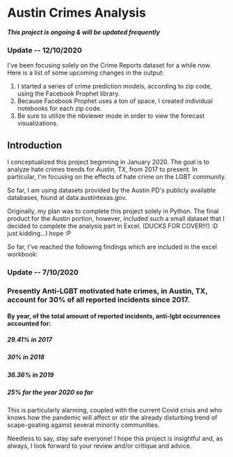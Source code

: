 # Austin Crimes Analysis

***This project is ongoing & will be updated frequently***
### Update -- 12/10/2020
I've been focusing solely on the Crime Reports dataset for a while now. Here is a list of some upcoming changes in the output:
  1. I started a series of crime prediction models, according to zip code, using the Facebook Prophet library.
  2. Because Facebook Prophet uses a ton of space, I created individual notebooks for each zip code.
  3. Be sure to utilize the nbviewer mode in order to view the forecast visualizations.

## Introduction
I conceptualized this project beginning in  January 2020. The goal is to analyze hate crimes trends for Austin, TX, from 2017 to present. In particular, I'm focusing on the effects of hate crime on the LGBT community. 

So far, I am using datasets provided by the Austin PD's publicly available databases, found at data.austintexas.gov. 

Originally, my plan was to complete this project solely in Python. The final product for the Austin portion, however, included such a small dataset that I decided to complete the analysis part in Excel. (DUCKS FOR COVER!!!) :D just kidding...I hope :P 

So far, I've reached the following findings which are included in the excel workbook: 

### **Update -- 7/10/2020**
### Presently Anti-LGBT motivated hate crimes, in Austin, TX, account for 30% of all reported incidents since 2017. 
#### By year, of the total amount of reported incidents, anti-lgbt occurrences accounted for:
##### 29.41% in 2017
##### 30% in 2018
##### 36.36% in 2019
##### 25% for the year 2020 so far

This is particularly alarming, coupled with the current Covid crisis and who knows how the pandemic will affect or stir the already disturbing trend of scape-goating against several minority communities. 

Needless to say, stay safe everyone! I hope this project is insightful and, as always, I look forward to your review and/or critique and advice. 
